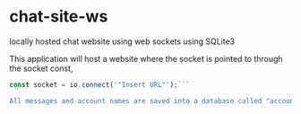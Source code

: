 # chat-site-ws

locally hosted chat website using web sockets using SQLite3

This application will host a website where the socket is pointed to through the socket const,

  ```javascript 
const socket = io.connect('"Insert URL"');```

All messages and account names are saved into a database called "accounts.db" that will be created if not already existing, in the root folder.
